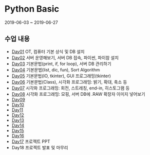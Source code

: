 # Python Basic

2019-06-03 ~ 2019-06-27

## 수업 내용
- [Day01](./Markdown/python_01.md) OT, 컴퓨터 기본 상식 및 DB 설치
- [Day02](./Markdown/python_02.md) 서버 운영해보기, 서버 DB 접속, 파이썬, 파이참 설치
- [Day03](./Markdown/python_03.md) 기본문법(print, if, for loop), 서버 DB 관리하기
- [Day04](./Markdown/python_04.md) 기본문법(list, dic, fun), Sort Algorithm
- [Day05](./Markdown/python_05.md) 기본문법(IO, tkinter),  GUI 프로그래밍(tkinter)
- [Day06](./Markdown/python_06.md) 기본문법(Class), 시각화 프로그래밍: 밝기, 확대, 축소 등
- [Day07](./Markdown/python_07.md) 시각화 프로그래밍: 회전, 스트레칭, end-in, 히스토그램 등
- [Day08](./Markdown/python_08.md) 시각화 프로그래밍: 모핑, 서버 DB에 .RAW 확장자 이미지 넣어보기
- [Day09](./Markdown/python_09.md)
- [Day10](./Markdown/python_10.md)
- [Day11](./Markdown/python_11.md)
- [Day12](./Markdown/python_12.md)
- [Day13](./Markdown/python_13.md)
- [Day14](./Markdown/python_14.md)
- [Day15](./Markdown/python_15.md)
- [Day16](./Markdown/python_16.md)
- [Day17](https://drive.google.com/drive/folders/1JvLYfmCz0GJKoMaKGnJYqUTH-JElTeNa?usp=sharing) 프로젝트 PPT
- Day18 프로젝트 발표 및 마무리